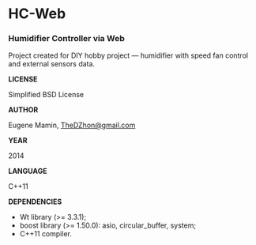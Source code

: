 HC-Web
======

### Humidifier Controller via Web

Project created for DIY hobby project — humidifier with speed fan control and
external sensors data.

**LICENSE**

Simplified BSD License

**AUTHOR**

Eugene Mamin, TheDZhon@gmail.com

**YEAR**

2014

**LANGUAGE**

C++11

**DEPENDENCIES**

- Wt library (>= 3.3.1);
- boost library (>= 1.50.0): asio, circular_buffer, system;
- C++11 compiler.

